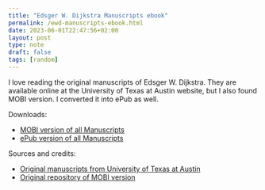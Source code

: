 ```yaml
---
title: "Edsger W. Dijkstra Manuscripts ebook"
permalink: /ewd-manuscripts-ebook.html
date: 2023-06-01T22:47:56+02:00
layout: post
type: note
draft: false
tags: [random]
---
```


I love reading the original manuscripts of Edsger W. Dijkstra. They are
available online at the University of Texas at Austin website, but I also found
MOBI version. I converted it into ePub as well.

Downloads:

- [MOBI version of all Manuscripts](https://mitjafelicijan.fra1.digitaloceanspaces.com/haphazard/ewd-manuscripts.mobi)
- [ePub version of all Manuscripts](https://mitjafelicijan.fra1.digitaloceanspaces.com/haphazard/ewd-manuscripts.epub)

Sources and credits:

- [Original manuscripts from University of Texas at Austin](https://www.cs.utexas.edu/users/EWD/index00xx.html)
- [Original repository of MOBI version](https://github.com/evmn/The-Manuscripts-of-Edsger-W.-Dijkstra)
